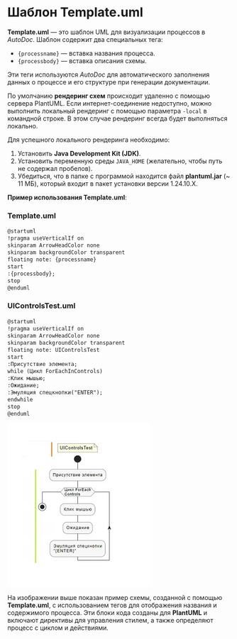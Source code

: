 # Шаблон Template.uml

**Template.uml** — это шаблон UML для визуализации процессов в *AutoDoc*. Шаблон содержит два специальных тега:

- `{processname}` — вставка названия процесса.
- `{processbody}` — вставка описания схемы.

Эти теги используются *AutoDoc* для автоматического заполнения данных о процессе и его структуре при генерации документации.

По умолчанию **рендеринг схем** происходит удаленно с помощью сервера PlantUML. Если интернет-соединение недоступно, можно выполнить локальный рендеринг с помощью параметра `-local` в командной строке. В этом случае рендеринг всегда будет выполняться локально.

Для успешного локального рендеринга необходимо:
1. Установить **Java Development Kit (JDK)**.
2. Установить переменную среды `JAVA_HOME` (желательно, чтобы путь не содержал пробелов).
3. Убедиться, что в папке с программой находится файл **plantuml.jar** (~ 11 МБ), который входит в пакет установки версии 1.24.10.X.

**Пример использования Template.uml**:

### Template.uml
```plantuml
@startuml
!pragma useVerticalIf on
skinparam ArrowHeadColor none
skinparam backgroundColor transparent
floating note: {processname}
start
:{processbody};
stop
@enduml
```

### UIControlsTest.uml
```plantuml
@startuml
!pragma useVerticalIf on
skinparam ArrowHeadColor none
skinparam backgroundColor transparent
floating note: UIControlsTest
start
:Присутствие элемента;
while (Цикл ForEachInControls)
:Клик мышью;
:Ожидание;
:Эмуляция спецкнопки("ENTER");
endwhile
stop
@enduml
```

 ![Результат рендеринга UIControlsTest.uml](<../../../.gitbook/assets1/studio-linux/autodoc/uml_autodoc.png>)

На изображении выше показан пример схемы, созданной с помощью **Template.uml**, с использованием тегов для отображения названия и содержимого процесса.
Эти блоки кода созданы для **PlantUML** и включают директивы для управления стилем, а также определяют процесс с циклом и действиями. 
